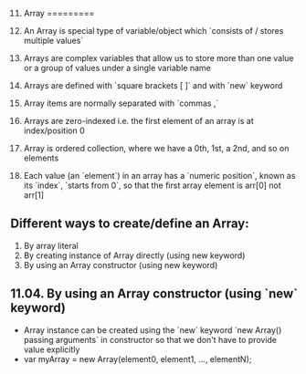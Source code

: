 11. Array
=========

1.  An Array is special type of variable/object which \`consists of / stores multiple values\`
2.  Arrays are complex variables that allow us to store more than one value or a group of values under a single variable name
3.  Arrays are defined with \`square brackets \[ \]\` and with \`new\` keyword
4.  Array items are normally separated with \`commas ,\`
5.  Arrays are zero-indexed i.e. the first element of an array is at index/position 0
6.  Array is ordered collection, where we have a 0th, 1st, a 2nd, and so on elements
7.  Each value (an \`element\`) in an array has a \`numeric position\`, known as its \`index\`, \`starts from 0\`, so that the first array element is arr\[0\] not arr\[1\]

Different ways to create/define an Array:
-----------------------------------------

1.  By array literal
2.  By creating instance of Array directly (using new keyword)
3.  By using an Array constructor (using new keyword)

11.04. By using an Array constructor (using \`new\` keyword)
------------------------------------------------------------

-   Array instance can be created using the \`new\` keyword \`new Array() passing arguments\` in constructor so that we don't have to provide value explicitly
-   var myArray = new Array(element0, element1, ..., elementN);
